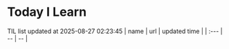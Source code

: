 # Today I Learn 
TIL list updated at 2025-08-27 02:23:45
| name | url | updated time |
| :--- | -- | -- |
